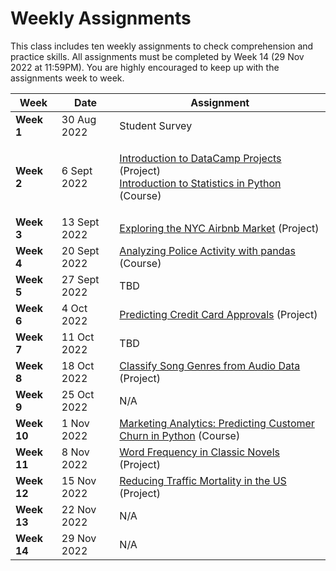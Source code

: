 # Weekly Assignments

This class includes ten weekly assignments to check comprehension and practice skills. All assignments must be completed by Week 14 (29 Nov 2022 at 11:59PM). You are highly encouraged to keep up with the assignments week to week.



| Week        | Date         | Assignment                                                                                                                                                                                                                                            |
| ----------- | ------------ | ----------------------------------------------------------------------------------------------------------------------------------------------------------------------------------------------------------------------------------------------------- |
| **Week 1**  | 30 Aug 2022  | Student Survey                                                                                                                                                                                                                                        |
| **Week 2**  | 6 Sept 2022  | <p><a href="https://projects.datacamp.com/projects/33">Introduction to DataCamp Projects</a> (Project)<br><a href="https://app.datacamp.com/learn/courses/introduction-to-statistics-in-python">Introduction to Statistics in Python</a> (Course)</p> |
| **Week 3**  | 13 Sept 2022 | [Exploring the NYC Airbnb Market](https://app.datacamp.com/learn/projects/exploring-the-nyc-airbnb-market) (Project)                                                                                                                                  |
| **Week 4**  | 20 Sept 2022 | [Analyzing Police Activity with pandas ](https://app.datacamp.com/learn/courses/analyzing-police-activity-with-pandas)(Course)                                                                                                                        |
| **Week 5**  | 27 Sept 2022 | TBD                                                                                                                                                                                                                                                   |
| **Week 6**  | 4 Oct 2022   | [Predicting Credit Card Approvals](https://projects.datacamp.com/projects/558) (Project)                                                                                                                                                              |
| **Week 7**  | 11 Oct 2022  | TBD                                                                                                                                                                                                                                                   |
| **Week 8**  | 18 Oct 2022  | [Classify Song Genres from Audio Data](https://projects.datacamp.com/projects/449) (Project)                                                                                                                                                          |
| **Week 9**  | 25 Oct 2022  | N/A                                                                                                                                                                                                                                                   |
| **Week 10** | 1 Nov 2022   | [Marketing Analytics: Predicting Customer Churn in Python](https://app.datacamp.com/learn/courses/marketing-analytics-predicting-customer-churn-in-python) (Course)                                                                                   |
| **Week 11** | 8 Nov 2022   | [Word Frequency in Classic Novels](https://projects.datacamp.com/projects/1010) (Project)                                                                                                                                                             |
| **Week 12** | 15 Nov 2022  | [Reducing Traffic Mortality in the US](https://projects.datacamp.com/projects/462) (Project)                                                                                                                                                          |
| **Week 13** | 22 Nov 2022  | N/A                                                                                                                                                                                                                                                   |
| **Week 14** | 29 Nov 2022  | N/A                                                                                                                                                                                                                                                   |
